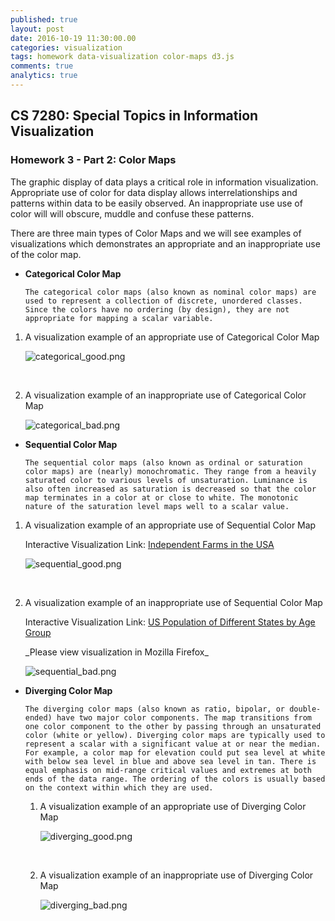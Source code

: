 ```yaml
---
published: true
layout: post
date: 2016-10-19 11:30:00.00
categories: visualization
tags: homework data-visualization color-maps d3.js
comments: true
analytics: true
---
```

## CS 7280: Special Topics in Information Visualization
### Homework 3 - Part 2: Color Maps

The graphic display of data plays a critical role in information visualization. Appropriate use of color for data display allows interrelationships and patterns within data to be easily observed. An inappropriate use use of color will  will obscure, muddle and confuse these patterns. 

There are three main types of Color Maps and we will see examples of visualizations which demonstrates an appropriate and an inappropriate use of the color map.

- **Categorical Color Map**

      The categorical color maps (also known as nominal color maps) are used to represent a collection of discrete, unordered classes. Since the colors have no ordering (by design), they are not appropriate for mapping a scalar variable.
      
1. A visualization example of an appropriate use of Categorical Color Map

    <p><img src="../../assets/images/categorical_good.png" alt="categorical_good.png" /></p>

    </br>
2. A visualization example of an inappropriate use of Categorical Color Map
      <p><img src="../../assets/images/categorical_bad.png" alt="categorical_bad.png" /></p>
    

- **Sequential Color Map**
  
      The sequential color maps (also known as ordinal or saturation color maps) are (nearly) monochromatic. They range from a heavily saturated color to various levels of unsaturation. Luminance is also often increased as saturation is decreased so that the color map terminates in a color at or close to white. The monotonic nature of the saturation level maps well to a scalar value.

 1. A visualization example of an appropriate use of Sequential Color Map

      <p>Interactive Visualization Link: <a href="http://htmlpreview.github.io/?https://github.com/harshalisingh/harshalisingh.github.io/blob/master/_posts/sequential/good.html" target="_blank">Independent Farms in the USA</a></p>

      <p><img src="../../assets/images/sequential_good.PNG" alt="sequential_good.png" /></p>

      </br>
 2. A visualization example of an inappropriate use of Sequential Color Map

       <p>Interactive Visualization Link: <a href="http://htmlpreview.github.io/?https://github.com/harshalisingh/harshalisingh.github.io/blob/master/_posts/sequential/bad.html" target="_blank">US Population of Different States by Age Group</a></p>
       _Please view visualization in Mozilla Firefox_

      <p><img src="../../assets/images/sequential_bad.PNG" alt="sequential_bad.png" /></p>
  
  
- **Diverging Color Map**
 
      The diverging color maps (also known as ratio, bipolar, or double-ended) have two major color components. The map transitions from one color component to the other by passing through an unsaturated color (white or yellow). Diverging color maps are typically used to represent a scalar with a significant value at or near the median. For example, a color map for elevation could put sea level at white with below sea level in blue and above sea level in tan. There is equal emphasis on mid-range critical values and extremes at both ends of the data range. The ordering of the colors is usually based on the context within which they are used.

  1. A visualization example of an appropriate use of Diverging Color Map

      <p><img src="../../assets/images/diverging_good.png" alt="diverging_good.png" /></p>

      </br>

  2. A visualization example of an inappropriate use of Diverging Color Map

        <p><img src="../../assets/images/diverging_bad.png" alt="diverging_bad.png" /></p>
